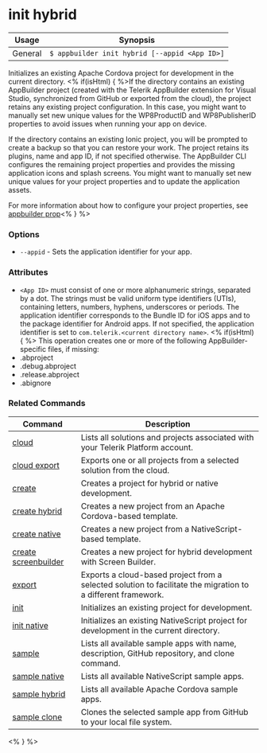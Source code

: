 init hybrid
==========

Usage | Synopsis
------|-------
General | `$ appbuilder init hybrid [--appid <App ID>]`

Initializes an existing Apache Cordova project for development in the current directory. <% if(isHtml) { %>If the directory contains an existing AppBuilder project (created with the Telerik AppBuilder extension for Visual Studio, synchronized from GitHub or exported from the cloud), the project retains any existing project configuration. In this case, you might want to manually set new unique values for the WP8ProductID and WP8PublisherID properties to avoid issues when running your app on device.

If the directory contains an existing Ionic project, you will be prompted to create a backup so that you can restore your work. The project retains its plugins, name and app ID, if not specified otherwise. The AppBuilder CLI configures the remaining project properties and provides the missing application icons and splash screens. You might want to manually set new unique values for your project properties and to update the application assets.

For more information about how to configure your project properties, see [appbuilder prop](../configuration/prop.html)<% } %>

### Options
* `--appid` - Sets the application identifier for your app.

### Attributes
* `<App ID>` must consist of one or more alphanumeric strings, separated by a dot. The strings must be valid uniform type identifiers (UTIs), containing letters, numbers, hyphens, underscores or periods. The application identifier corresponds to the Bundle ID for iOS apps and to the package identifier for Android apps. If not specified, the application identifier is set to `com.telerik.<current directory name>`.
<% if(isHtml) { %>
This operation creates one or more of the following AppBuilder-specific files, if missing:
* .abproject
* .debug.abproject
* .release.abproject
* .abignore

### Related Commands

Command | Description
----------|----------
[cloud](cloud.html) | Lists all solutions and projects associated with your Telerik Platform account.
[cloud export](cloud-export.html) | Exports one or all projects from a selected solution from the cloud.
[create](create.html) | Creates a project for hybrid or native development.
[create hybrid](create-hybrid.html) | Creates a new project from an Apache Cordova-based template.
[create native](create-native.html) | Creates a new project from a NativeScript-based template.
[create screenbuilder](create-screenbuilder.html) | Creates a new project for hybrid development with Screen Builder.
[export](export.html) | Exports a cloud-based project from a selected solution to facilitate the migration to a different framework.
[init](init.html) | Initializes an existing project for development.
[init native](init-native.html) | Initializes an existing NativeScript project for development in the current directory.
[sample](sample.html) | Lists all available sample apps with name, description, GitHub repository, and clone command.
[sample native](sample-native.html) | Lists all available NativeScript sample apps.
[sample hybrid](sample-hybrid.html) | Lists all available Apache Cordova sample apps.
[sample clone](sample-clone.html) | Clones the selected sample app from GitHub to your local file system.
<% } %>
